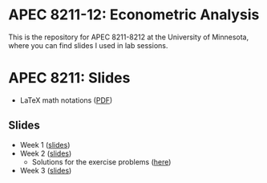# APEC 8211-12: Econometric Analysis
This is the repository for APEC 8211-8212 at the University of Minnesota, where you can find slides I used in lab sessions.

# APEC 8211: Slides
+ LaTeX math notations ([PDF](https://shunkei3.github.io/apec8211-8212/Demonstration/Demonstration.pdf))

## Slides
+ Week 1 ([slides](https://shunkei3.github.io/apec8211-8212/Recitation/rec1/recitation1_slides.html))
+ Week 2 ([slides](https://shunkei3.github.io/apec8211-8212/Recitation/rec2/recitation2_slides.html))
	* Solutions for the exercise problems ([here](https://shunkei3.github.io/apec8211-8212/Recitation/rec2/rec2_exericise_solutions.pdf))
+ Week 3 ([slides](https://shunkei3.github.io/apec8211-8212/Recitation/rec3/recitation3_slides.html))